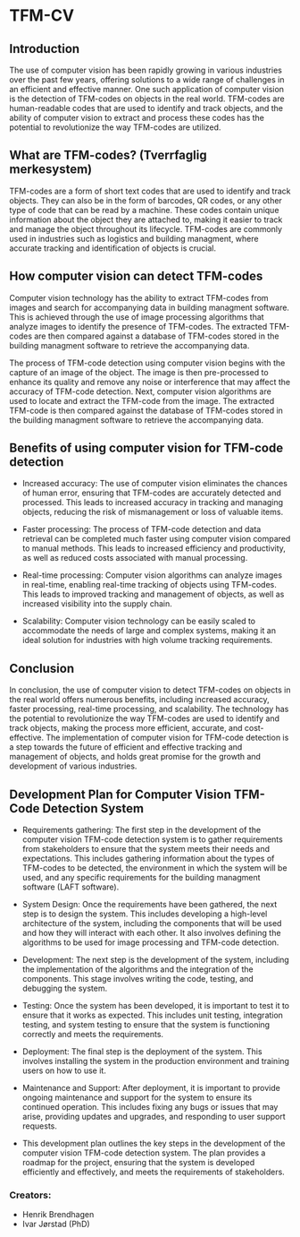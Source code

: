 # TFM-CV

## Introduction

The use of computer vision has been rapidly growing in various industries over the past few years, offering solutions to a wide range of challenges in an efficient and effective manner. One such application of computer vision is the detection of TFM-codes on objects in the real world. TFM-codes are human-readable codes that are used to identify and track objects, and the ability of computer vision to extract and process these codes has the potential to revolutionize the way TFM-codes are utilized.

## What are TFM-codes? (Tverrfaglig merkesystem)

TFM-codes are a form of short text codes that are used to identify and track objects. They can also be in the form of barcodes, QR codes, or any other type of code that can be read by a machine. These codes contain unique information about the object they are attached to, making it easier to track and manage the object throughout its lifecycle. TFM-codes are commonly used in industries such as logistics and building managment, where accurate tracking and identification of objects is crucial. 

## How computer vision can detect TFM-codes

Computer vision technology has the ability to extract TFM-codes from images and search for accompanying data in building managment software. This is achieved through the use of image processing algorithms that analyze images to identify the presence of TFM-codes. The extracted TFM-codes are then compared against a database of TFM-codes stored in the building managment software to retrieve the accompanying data.

The process of TFM-code detection using computer vision begins with the capture of an image of the object. The image is then pre-processed to enhance its quality and remove any noise or interference that may affect the accuracy of TFM-code detection. Next, computer vision algorithms are used to locate and extract the TFM-code from the image. The extracted TFM-code is then compared against the database of TFM-codes stored in the building managment software to retrieve the accompanying data.

## Benefits of using computer vision for TFM-code detection

- Increased accuracy: The use of computer vision eliminates the chances of human error, ensuring that TFM-codes are accurately detected and processed. This leads to increased accuracy in tracking and managing objects, reducing the risk of mismanagement or loss of valuable items.

- Faster processing: The process of TFM-code detection and data retrieval can be completed much faster using computer vision compared to manual methods. This leads to increased efficiency and productivity, as well as reduced costs associated with manual processing.

- Real-time processing: Computer vision algorithms can analyze images in real-time, enabling real-time tracking of objects using TFM-codes. This leads to improved tracking and management of objects, as well as increased visibility into the supply chain.

- Scalability: Computer vision technology can be easily scaled to accommodate the needs of large and complex systems, making it an ideal solution for industries with high volume tracking requirements.

## Conclusion

In conclusion, the use of computer vision to detect TFM-codes on objects in the real world offers numerous benefits, including increased accuracy, faster processing, real-time processing, and scalability. The technology has the potential to revolutionize the way TFM-codes are used to identify and track objects, making the process more efficient, accurate, and cost-effective. The implementation of computer vision for TFM-code detection is a step towards the future of efficient and effective tracking and management of objects, and holds great promise for the growth and development of various industries.


## Development Plan for Computer Vision TFM-Code Detection System

- Requirements gathering: The first step in the development of the computer vision TFM-code detection system is to gather requirements from stakeholders to ensure that the system meets their needs and expectations. This includes gathering information about the types of TFM-codes to be detected, the environment in which the system will be used, and any specific requirements for the building managment software (LAFT software).

- System Design: Once the requirements have been gathered, the next step is to design the system. This includes developing a high-level architecture of the system, including the components that will be used and how they will interact with each other. It also involves defining the algorithms to be used for image processing and TFM-code detection.

- Development: The next step is the development of the system, including the implementation of the algorithms and the integration of the components. This stage involves writing the code, testing, and debugging the system.

- Testing: Once the system has been developed, it is important to test it to ensure that it works as expected. This includes unit testing, integration testing, and system testing to ensure that the system is functioning correctly and meets the requirements.

- Deployment: The final step is the deployment of the system. This involves installing the system in the production environment and training users on how to use it.

- Maintenance and Support: After deployment, it is important to provide ongoing maintenance and support for the system to ensure its continued operation. This includes fixing any bugs or issues that may arise, providing updates and upgrades, and responding to user support requests.

- This development plan outlines the key steps in the development of the computer vision TFM-code detection system. The plan provides a roadmap for the project, ensuring that the system is developed efficiently and effectively, and meets the requirements of stakeholders.

### Creators: 
- Henrik Brendhagen
- Ivar Jørstad (PhD)



